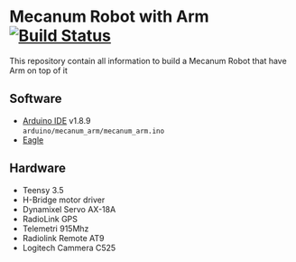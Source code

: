 # Mecanum Robot with Arm [![Build Status](https://travis-ci.org/otomasi-ugm/MecanumArm.svg?branch=master)](https://travis-ci.org/otomasi-ugm/MecanumArm)
This repository contain all information to build a Mecanum Robot that have Arm on top of it

## Software
- [Arduino IDE](https://www.arduino.cc/) v1.8.9 <br/>
 ``arduino/mecanum_arm/mecanum_arm.ino``
- [Eagle](https://www.autodesk.com/education/free-software/eagle)

## Hardware
- Teensy 3.5
- H-Bridge motor driver
- Dynamixel Servo AX-18A
- RadioLink GPS
- Telemetri 915Mhz
- Radiolink Remote AT9
- Logitech Cammera C525

